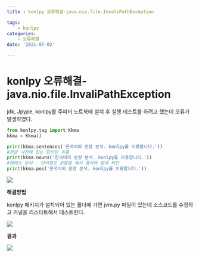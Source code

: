 ```yaml
---
title : konlpy 오류해결-java.nio.file.InvaliPathException

tags:
    - konlpy
categories:
    - 오류해결 
date: '2021-07-02'

---
```


# konlpy 오류해결-java.nio.file.InvaliPathException

jdk, Jpype, konlpy를 주피터 노트북에 설치 후 실행 테스트를 하려고 했는데 오류가 발생하였다. 
```python
from konlpy.tag import Kkma
kkma = Kkma()

print(kkma.sentences('한국어의 문장 분석. konlpy를 이용합니다.'))
#한글 사전에 있는 단어만 추출
print(kkma.nouns('한국어의 문장 분석. konlpy를 이용합니다.'))
#형태소 분석 - 단어별로 분할을 해서 품사와 함께 리턴
print(kkma.pos('한국어의 문장 분석. konlpy를 이용합니다.'))
```
![](https://i.imgur.com/60zNvP0.png)

**해결방법**

konlpy 패키지가 설치되어 있는 폴더에 가면 jvm.py 파일이 있는데 소스코드를 수정하고 커널을 리스타트해서 테스트한다.

![](https://i.imgur.com/cY8az1k.png)

**결과**

![](https://i.imgur.com/ivamNfA.png)





